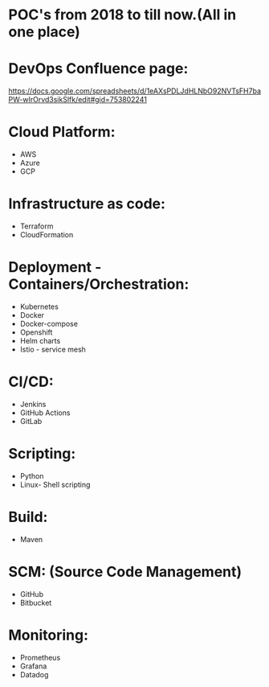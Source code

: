 # POC's from 2018 to till now.(All in one place)
# DevOps Confluence page:

https://docs.google.com/spreadsheets/d/1eAXsPDLJdHLNbO92NVTsFH7baPW-wIrOrvd3sikSlfk/edit#gid=753802241

# Cloud Platform:
* AWS
* Azure
* GCP

# Infrastructure as code:
* Terraform
* CloudFormation

# Deployment - Containers/Orchestration:
* Kubernetes
* Docker
* Docker-compose
* Openshift
* Helm charts
* Istio - service mesh

# CI/CD:
* Jenkins
* GitHub Actions
* GitLab

# Scripting:
* Python
* Linux- Shell scripting

# Build:
* Maven

# SCM: (Source Code Management) 
* GitHub
* Bitbucket

# Monitoring:
* Prometheus
* Grafana
* Datadog

